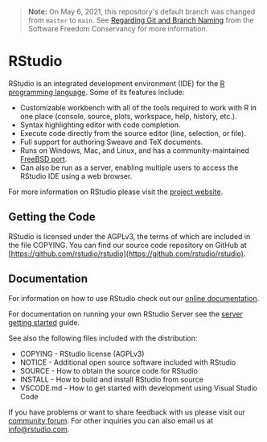 > **Note:** On May 6, 2021, this repository's default branch was changed from `master` to `main`. See [Regarding Git and Branch Naming](https://sfconservancy.org/news/2020/jun/23/gitbranchname/) from the Software Freedom Conservancy for more information.

RStudio
=============================================================================

RStudio is an integrated development environment (IDE) for the 
[R programming language](http://www.r-project.org). Some of its
features include:

- Customizable workbench with all of the tools required to work with R in one
  place (console, source, plots, workspace, help, history, etc.).
- Syntax highlighting editor with code completion.
- Execute code directly from the source editor (line, selection, or file).
- Full support for authoring Sweave and TeX documents.
- Runs on Windows, Mac, and Linux, and has a community-maintained 
  [FreeBSD port](https://www.freshports.org/devel/RStudio/).
- Can also be run as a server, enabling multiple users to access the RStudio
  IDE using a web browser.

For more information on RStudio please visit the 
[project website](http://www.rstudio.com/).

Getting the Code
-----------------------------------------------------------------------------

RStudio is licensed under the AGPLv3, the terms of which are included in
the file COPYING. You can find our source code repository on GitHub at [https://github.com/rstudio/rstudio](https://github.com/rstudio/rstudio).

Documentation
-----------------------------------------------------------------------------

For information on how to use RStudio check out our
[online documentation](http://www.rstudio.com/ide/docs/). 

For documentation on running your own RStudio Server see the 
[server getting started](http://www.rstudio.com/ide/docs/server/getting_started)
guide.

See also the following files included with the distribution:

- COPYING - RStudio license (AGPLv3)
- NOTICE  - Additional open source software included with RStudio
- SOURCE  - How to obtain the source code for RStudio
- INSTALL - How to build and install RStudio from source
- VSCODE.md - How to get started with development using Visual Studio Code

If you have problems or want to share feedback with us please visit our
[community forum](https://community.rstudio.com/c/rstudio-ide). For other
inquiries you can also email us at [info@rstudio.com](mailto:info@rstudio.com). 

